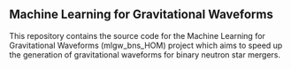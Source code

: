 ## Machine Learning for Gravitational Waveforms 

This repository contains the source code for the Machine Learning for Gravitational Waveforms (mlgw_bns_HOM) project which aims to speed up the generation of gravitational waveforms for binary neutron star mergers.

